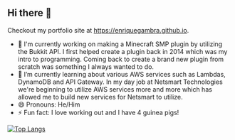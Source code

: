 ## Hi there 👋

Checkout my portfolio site at https://enriquegambra.github.io.

- 🔭 I'm currently working on making a Minecraft SMP plugin by utilizing the Bukkit API. I first helped create a plugin back in 2014 which was my intro to programming. Coming back to create a brand new plugin from scratch was something I always wanted to do.
- 🌱 I’m currently learning about various AWS services such as Lambdas, DynamoDB and API Gateway. In my day job at Netsmart Technologies we're beginning to utilize AWS services more and more which has allowed me to build new services for Netsmart to utilize.
- 😄 Pronouns: He/Him
- ⚡ Fun fact: I love working out and I have 4 guinea pigs!

[![Top Langs](https://github-readme-stats.vercel.app/api/top-langs/?username=enriquegambra)](https://github.com/anuraghazra/github-readme-stats)
